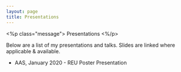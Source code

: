 ```yaml
---
layout: page
title: Presentations
---
```


<%p class="message">
  Presentations
<%/p>

Below are a list of my presentations and talks. Slides are linked where applicable & available.

* AAS, January 2020 - REU Poster Presentation

